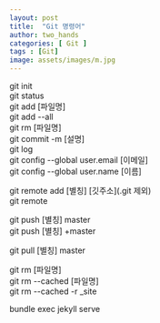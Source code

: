 ```yaml
---
layout: post
title:  "Git 명령어"
author: two_hands
categories: [ Git ]
tags : [Git]
image: assets/images/m.jpg
---
```


git init <br>
git status <br>
git add [파일명] <br>
git add --all <br>
git rm [파일명] <br>
git commit -m [설명] <br>
git log <br>
git config --global user.email [이메일] <br>
git config --global user.name [이름] <br>

git remote add [별칭] [깃주소](.git 제외) <br>
git remote <br>

git push [별칭] master <br>
git push [별칭] +master <br>

git pull [별칭] master <br>

git rm [파일명] <br>
git rm --cached [파일명] <br>
git rm --cached -r _site <br>



bundle exec jekyll serve
